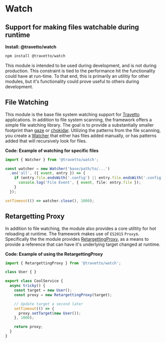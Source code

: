 <!-- This file was generated by the framweork and should not be modified directly -->
<!-- Please modify https://github.com/travetto/travetto/tree/master/module/watch/doc.ts and execute "npm run docs" to rebuild -->
# Watch
## Support for making files watchable during runtime

**Install: @travetto/watch**
```bash
npm install @travetto/watch
```

This module is intended to be used during development, and is not during production.  This constraint is tied to the performance hit the functionality could have at run-time.  To that end, this is primarily an utilitiy for other modules, but it's functionality could prove useful to others during development.

## File Watching

This module  is the base file system watching support for [Travetto](https://travetto.dev) applications.  In addition to file system scanning, the framework offers a simple file watching library.  The goal is to provide a substantially smaller footprint than [gaze](https://github.com/shama/gaze) or [chokidar](https://github.com/paulmillr/chokidar).  Utilizing the patterns from the file scanning, you create a [Watcher](https://github.com/travetto/travetto/tree/master/module/watch/src/watcher.ts#L31) that either has files added manually, or has patterns added that will recursively look for files. 

**Code: Example of watching for specific files**
```typescript
import { Watcher } from '@travetto/watch';

const watcher = new Watcher('base/path/to/...')
  .on('all', ({ event, entry }) => {
    if (entry.file.endsWith('.config') || entry.file.endsWith('.config.json')) {
      console.log('File Event', { event, file: entry.file });
    }
  });

setTimeout(() => watcher.close(), 1000);
```

## Retargetting Proxy

In addition to file watching, the module also provides a core utiltity for hot reloading at runtime.  The framework makes use of `ES2015` `Proxy`s.  Specifically the the module provides [RetargettingProxy](https://github.com/travetto/travetto/tree/master/module/watch/src/proxy.ts#L85), as a means to provide a reference that can have it's underlying target changed at runtime. 

**Code: Example of using the RetargettingProxy**
```typescript
import { RetargettingProxy } from '@travetto/watch';

class User { }

export class CoolService {
  async tricky() {
    const target = new User();
    const proxy = new RetargettingProxy(target);

    // Update target a second later
    setTimeout(() => {
      proxy.setTarget(new User());
    }, 1000);

    return proxy;
  }
}
```

